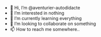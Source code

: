 - 👋 Hi, I’m @aventurier-autodidacte
- 👀 I’m interested in nothing
- 🌱 I’m currently learning everything
- 💞️ I’m looking to collaborate on something
- 📫 How to reach me somewhere..

<!---
aventurier-autodidacte/aventurier-autodidacte is a ✨ special ✨ repository because its `README.md` (this file) appears on your GitHub profile.
You can click the Preview link to take a look at your changes.
--->
